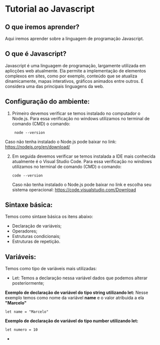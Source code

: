 # Tutorial ao Javascript

## O que iremos aprender?
Aqui iremos aprender sobre a linguagem de programação Javascript.

## O que é Javascript?
Javascript é uma linguagem de programação, largamente utilizada em aplicções web atualmente. Ela permite a implementação de elementos complexos em sites, como por exemplo, conteúdo que se atualiza dinamicamente, mapas interativos, gráficos animados entre outros. É considera uma das principais linguagens da web.

## Configuração do ambiente:

1. Primeiro devemos verificar se temos instalado no computador o Node.js. Para essa verificação no windows utilizamos no terminal de comando (CMD) o comando:
   ```
    node --version
   ```
  Caso não tenha instalado o Node.js pode baixar no link: https://nodejs.org/en/download/
  
2. Em seguida devemos verificar se temos instalada a IDE mais conhecida atualmente é o Visual Studio Code. Para essa verificação no windows utilizamos no terminal de comando (CMD) o comando:

   ```
   code --version
   ```
     Caso não tenha instalado o Node.js pode baixar no link e escolha seu sistema operacional:
   https://code.visualstudio.com/Download

## Sintaxe básica:

Temos como sintaxe básica os itens abaixo:
- Declaração de variáveis;
- Operadores;
- Estruturas condicionais;
- Estruturas de repetição.

## Variáveis:
Temos como tipo de variáveis mais utilizadas: 
- Let: Temos a declaração nessa variável dados que podemos alterar posteriormente;

__Exemplo de declaração de variável do tipo string utilizando let:__
 Nesse exemplo temos como nome da variável **name** e o valor atribuida a ela **"Marcelo"**
 ```
let name = "Marcelo"
 ```
__Exemplo de declaração de variável do tipo number utilizando let:__

 ```
let numero = 10
 ```
- 
